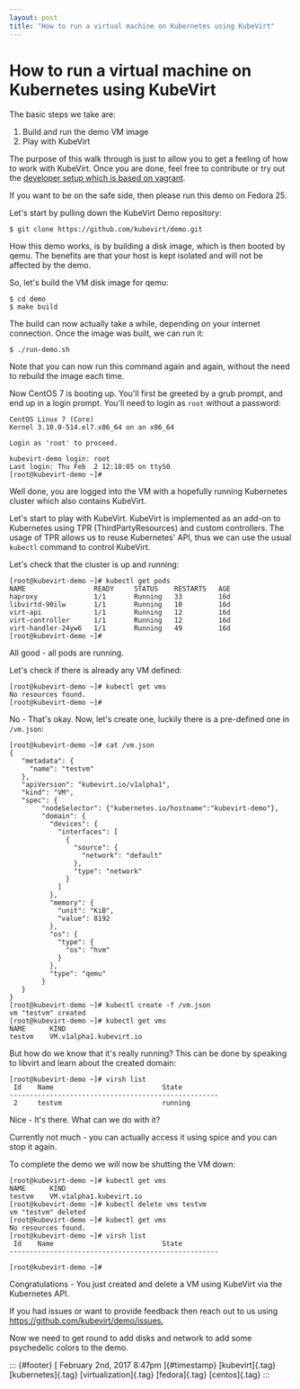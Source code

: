 ```yaml
---
layout: post
title: "How to run a virtual machine on Kubernetes using KubeVirt"
---
```



How to run a virtual machine on Kubernetes using KubeVirt
=========================================================

The basic steps we take are:

1.  Build and run the demo VM image
2.  Play with KubeVirt

The purpose of this walk through is just to allow you to get a feeling
of how to work with KubeVirt. Once you are done, feel free to contribute
or try out the [developer setup which is based on
vagrant](https://github.com/kubevirt/kubevirt/blob/master/docs/getting-started.md).

If you want to be on the safe side, then please run this demo on Fedora
25.

Let's start by pulling down the KubeVirt Demo repository:

    $ git clone https://github.com/kubevirt/demo.git

How this demo works, is by building a disk image, which is then booted
by qemu. The benefits are that your host is kept isolated and will not
be affected by the demo.

So, let's build the VM disk image for qemu:

    $ cd demo
    $ make build

The build can now actually take a while, depending on your internet
connection. Once the image was built, we can run it:

    $ ./run-demo.sh

Note that you can now run this command again and again, without the need
to rebuild the image each time.

Now CentOS 7 is booting up. You'll first be greeted by a grub prompt,
and end up in a login prompt. You'll need to login as `root` without a
password:

    CentOS Linux 7 (Core)
    Kernel 3.10.0-514.el7.x86_64 on an x86_64

    Login as 'root' to proceed.

    kubevirt-demo login: root
    Last login: Thu Feb  2 12:18:05 on ttyS0
    [root@kubevirt-demo ~]#

Well done, you are logged into the VM with a hopefully running
Kubernetes cluster which also contains KubeVirt.

Let's start to play with KubeVirt. KubeVirt is implemented as an add-on
to Kubernetes using TPR (ThirdPartyResources) and custom controllers.
The usage of TPR allows us to reuse Kubernetes' API, thus we can use the
usual `kubectl` command to control KubeVirt.

Let's check that the cluster is up and running:

    [root@kubevirt-demo ~]# kubectl get pods
    NAME                 READY     STATUS    RESTARTS   AGE
    haproxy              1/1       Running   33         16d
    libvirtd-90ilw       1/1       Running   10         16d
    virt-api             1/1       Running   12         16d
    virt-controller      1/1       Running   12         16d
    virt-handler-24yw6   1/1       Running   49         16d
    [root@kubevirt-demo ~]# 

All good - all pods are running.

Let's check if there is already any VM defined:

    [root@kubevirt-demo ~]# kubectl get vms
    No resources found.
    [root@kubevirt-demo ~]# 

No - That's okay. Now, let's create one, luckily there is a pre-defined
one in `/vm.json`:

    [root@kubevirt-demo ~]# cat /vm.json 
    {
       "metadata": {
         "name": "testvm"
       },
       "apiVersion": "kubevirt.io/v1alpha1",
       "kind": "VM",
       "spec": {
            "nodeSelector": {"kubernetes.io/hostname":"kubevirt-demo"},
            "domain": {
              "devices": {
                "interfaces": [
                  {
                    "source": {
                      "network": "default"
                    },
                    "type": "network"
                  }
                ]
              },
              "memory": {
                "unit": "KiB",
                "value": 8192
              },
              "os": {
                "type": {
                  "os": "hvm"
                }
              },
              "type": "qemu"
            }
       }
    }
    [root@kubevirt-demo ~]# kubectl create -f /vm.json 
    vm "testvm" created
    [root@kubevirt-demo ~]# kubectl get vms
    NAME      KIND
    testvm    VM.v1alpha1.kubevirt.io

But how do we know that it's really running? This can be done by
speaking to libvirt and learn about the created domain:

    [root@kubevirt-demo ~]# virsh list
     Id    Name                           State
    ----------------------------------------------------
     2     testvm                         running

Nice - It's there. What can we do with it?

Currently not much - you can actually access it using spice and you can
stop it again.

To complete the demo we will now be shutting the VM down:

    [root@kubevirt-demo ~]# kubectl get vms
    NAME      KIND
    testvm    VM.v1alpha1.kubevirt.io
    [root@kubevirt-demo ~]# kubectl delete vms testvm
    vm "testvm" deleted
    [root@kubevirt-demo ~]# kubectl get vms
    No resources found.
    [root@kubevirt-demo ~]# virsh list
     Id    Name                           State
    ----------------------------------------------------

    [root@kubevirt-demo ~]# 

Congratulations - You just created and delete a VM using KubeVirt via
the Kubernetes API.

If you had issues or want to provide feedback then reach out to us using
<https://github.com/kubevirt/demo/issues.>

Now we need to get round to add disks and network to add some
psychedelic colors to the demo.

::: {#footer}
[ February 2nd, 2017 8:47pm ]{#timestamp} [kubevirt]{.tag}
[kubernetes]{.tag} [virtualization]{.tag} [fedora]{.tag} [centos]{.tag}
:::
